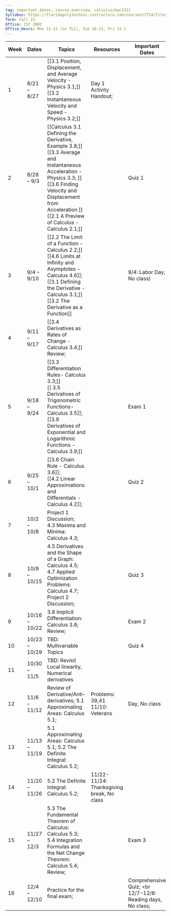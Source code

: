 ```yaml
---
tag: important_dates, course_overview, calculus/mac2311
Syllabus: https://floridapolytechnic.instructure.com/courses/7714/files/5875187?module_item_id=428651
Term: Fall 23
Office: IST 2002
Office_Hours: Mon 11-12 (in TLC), Tue 10-11, Fri 12-1
---
```





| Week | Dates         | Topics                                                                                                                                                                                                                                       | Resources                                 | Important Dates                                             |
| ---- | ------------- | -------------------------------------------------------------------------------------------------------------------------------------------------------------------------------------------------------------------------------------------- | ----------------------------------------- | ----------------------------------------------------------- |
| 1    | 8/21 – 8/27   | [[3.1 Position, Displacement, and Average Velocity - Physics 3.1;]]  <br>[[3.2 Instantaneous Velocity and Speed - Physics 3.2;]]                                                                                                             | Day 1 Activity Handout;                   |                                                             |
| 2    | 8/28 – 9/3    | [[Calculus 3.1 Defining the Derivative, Example 3.8;]]<br> [[3.3 Average and Instantaneous Acceleration - Physics 3.3;  ]]<br>[[3.6 Finding Velocity and Displacement from Acceleration ]] <br>[[2.1 A Preview of Calculus - Calculus 2.1;]] |                                           | Quiz 1                                                      |
| 3    | 9/4 – 9/10    | [[2.2 The Limit of a Function - Calculus 2.2;]] <br>[[4.6 Limits at Infinity and Asymptotes - Calculus 4.6]];  <br>[[3.1 Defining the Derivative - Calculus 3.1;]]<br>[[3.2 The Derivative as a Function]]<br>                               |                                           | 9/4: Labor Day, No class)                                   |
| 4    | 9/11 – 9/17   | [[3.4 Derivatives as Rates of Change -  Calculus 3.4;]]  <br>Review;                                                                                                                                                                         |                                           |                                                             |
| 5    | 9/18 – 9/24   | [[3.3 Differentiation Rules- Calculus 3.3;]] <br>[[ 3.5 Derivatives of Trigonometric Functions- Calculus 3.5]];  <br>[[3.9 Derivatives of Exponential and Logarithmic Functions - Calculus 3.9;]]                                                     |                                           | Exam 1                                                      |
| 6    | 9/25 – 10/1   | [[3.6 Chain Rule - Calculus 3.6]]; <br> [[4.2 Linear Approximations and Differentials - Calculus 4.2]];                                                                                                                                                     |                                           | Quiz 2                                                      |
| 7    | 10/2 – 10/8   | Project 1 Discussion;<br>4.3 Maxima and Minima: Calculus 4.3;                                                                                                                                                                                |                                           |                                                             |
| 8    | 10/9 – 10/15  | 4.5 Derivatives and the Shape of a Graph: <br>Calculus 4.5;<br>4.7 Applied Optimization Problems: <br> Calculus 4.7; <br>Project 2 Discussion;                                                                                               |                                           | Quiz 3                                                      |
| 9    | 10/16 – 10/22 | 3.8 Implicit Differentiation: Calculus 3.8; <br>Review;                                                                                                                                                                                      |                                           | Exam 2                                                      |
| 10   | 10/23 – 10/29 | TBD: Multivariable Topics                                                                                                                                                                                                                    |                                           | Quiz 4                                                      |
| 11   | 10/30 – 11/5  | TBD: Revisit Local linearity, Numerical derivatives                                                                                                                                                                                          |                                           |                                                             |
| 12   | 11/6 – 11/12  | Review of Derivative/Anti-derivatives; 5.1 Approximating Areas: Calculus 5.1;                                                                                                                                                                | Problems: 39,41 11/10: Veterans           | Day, No class                                               |
| 13   | 11/13 – 11/19 | 5.1 Approximating Areas: Calculus 5.1; 5.2 The Definite Integral: Calculus 5.2;                                                                                                                                                              |                                           |                                                             |
| 14   | 11/20 – 11/26 | 5.2 The Definite Integral: Calculus 5.2;                                                                                                                                                                                                     | 11/22-11/24: Thanksgiving break, No class |                                                             |
| 15   | 11/27 – 12/3  | 5.3 The Fundamental Theorem of Calculus: Calculus 5.3;  <br>5.4 Integration Formulas and the Net Change Theorem: Calculus 5.4; Review;                                                                                                       |                                           | Exam 3                                                      |
| 16   | 12/4 – 12/10  | Practice for the final exam;                                                                                                                                                                                                                 |                                           | Comprehensive Quiz;  <br 12/7-12/8: Reading days, No class; |
